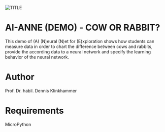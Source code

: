 ![TITLE](images/xai_micropython.png)

# AI-ANNE (DEMO) - COW OR RABBIT?
This demo of (A) (N)eural (N)et for (E)xploration shows how students can measure data in order to chart the difference between cows and rabbits, provide the according data to a neural network and specify the learning behavior of the neural network.

# Author
Prof. Dr. habil. Dennis Klinkhammer

# Requirements
MicroPython
